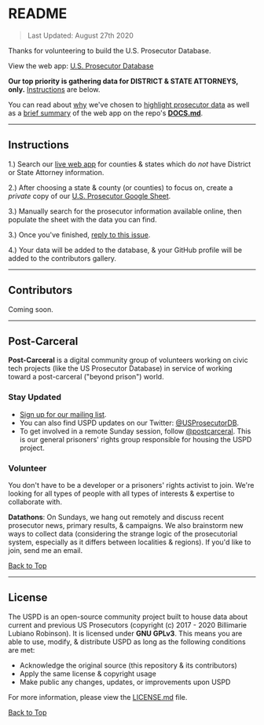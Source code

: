 # README
> Last Updated: August 27th 2020

Thanks for volunteering to build the U.S. Prosecutor Database.

View the web app: [U.S. Prosecutor Database](https://us-prosecutor-database.herokuapp.com/)

**Our top priority is gathering data for DISTRICT & STATE ATTORNEYS, only.** [Instructions](#instructions) are below.

You can read about [why](https://github.com/billimarie/prosecutor-database/blob/master/DOCS.md#0-history-why-prosecutors) we've chosen to [highlight prosecutor data](https://github.com/billimarie/prosecutor-database/blob/master/DOCS.md#0-history-why-prosecutors) as well as a [brief summary](https://github.com/billimarie/prosecutor-database/blob/master/DOCS.md#1-overview) of the web app on the repo's [**DOCS.md**](https://github.com/billimarie/prosecutor-database/blob/master/DOCS.md).

---

## Instructions

1.) Search our [live web app](https://us-prosecutor-database.herokuapp.com/) for counties & states which do *not* have District or State Attorney information.

2.) After choosing a state & county (or counties) to focus on, create a *private* copy of our [U.S. Prosecutor Google Sheet]().

3.) Manually search for the prosecutor information available online, then populate the sheet with the data you can find.

3.) Once you've finished, [reply to this issue](https://github.com/billimarie/prosecutor-database/issues/80).

4.) Your data will be added to the database, & your GitHub profile will be added to the contributors gallery.

---

## Contributors
Coming soon.

---

## Post-Carceral

**Post-Carceral** is a digital community group of volunteers working on civic tech projects (like the US Prosecutor Database) in service of working toward a post-carceral ("beyond prison") world.

### Stay Updated

- [Sign up for our mailing list](http://eepurl.com/dqPQdL).
- You can also find USPD updates on our Twitter: [@USProsecutorDB](https://twitter.com/USProsecutorDB).
- To get involved in a remote Sunday session, follow [@postcarceral](https://twitter.com/postcarceral). This is our general prisoners' rights group responsible for housing the USPD project.

### Volunteer

You don't have to be a developer or a prisoners' rights activist to join. We're looking for all types of people with all types of interests & expertise to collaborate with.

**Datathons**: On Sundays, we hang out remotely and discuss recent prosecutor news, primary results, & campaigns. We also brainstorm new ways to collect data (considering the strange logic of the prosecutorial system, especially as it differs between localities & regions). If you'd like to join, send me an email.

[Back to Top](#us-prosecutor-database)

---

## License

The USPD is an open-source community project built to house data about current and previous US Prosecutors (copyright (c) 2017 - 2020 Billimarie Lubiano Robinson). It is licensed under **GNU GPLv3**. This means you are able to use, modify, & distribute USPD as long as the following conditions are met:
- Acknowledge the original source (this repository & its contributors)
- Apply the same license & copyright usage
- Make public any changes, updates, or improvements upon USPD

For more information, please view the [LICENSE.md](/.github/license.md) file.

[Back to Top](#us-prosecutor-database)
